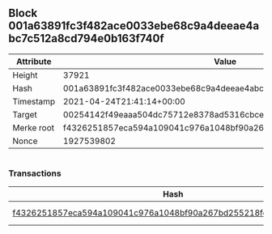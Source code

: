 ## Block 001a63891fc3f482ace0033ebe68c9a4deeae4abc7c512a8cd794e0b163f740f

Attribute | Value
--- | ---
Height | 37921
Hash | 001a63891fc3f482ace0033ebe68c9a4deeae4abc7c512a8cd794e0b163f740f
Timestamp | 2021-04-24T21:41:14+00:00
Target | 00254142f49eaaa504dc75712e8378ad5316cbcead634704b3734b6271167cc4
Merke root | f4326251857eca594a109041c976a1048bf90a267bd255218fd50072c30ab0bd
Nonce | 1927539802

```

```

### Transactions

Hash | Amount
--- | ---
[f4326251857eca594a109041c976a1048bf90a267bd255218fd50072c30ab0bd](f4326251857eca594a109041c976a1048bf90a267bd255218fd50072c30ab0bd.md) | 10.00000000 SKEPTI 
